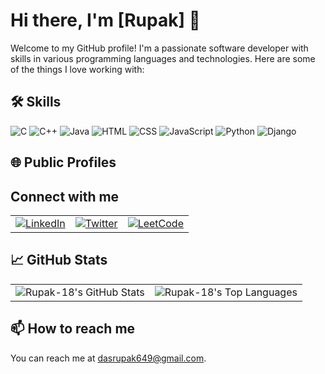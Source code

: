 

# Hi there, I'm [Rupak] 👋

Welcome to my GitHub profile! I'm a passionate software developer with skills in various programming languages and technologies. Here are some of the things I love working with:

## 🛠️ Skills
![C](https://img.shields.io/badge/C-00599C?style=for-the-badge&logo=c&logoColor=white)
![C++](https://img.shields.io/badge/C++-00599C?style=for-the-badge&logo=cplusplus&logoColor=white)
![Java](https://img.shields.io/badge/Java-007396?style=for-the-badge&logo=java&logoColor=white)
![HTML](https://img.shields.io/badge/HTML5-E34F26?style=for-the-badge&logo=html5&logoColor=white)
![CSS](https://img.shields.io/badge/CSS3-1572B6?style=for-the-badge&logo=css3&logoColor=white)
![JavaScript](https://img.shields.io/badge/JavaScript-F7DF1E?style=for-the-badge&logo=javascript&logoColor=black)
![Python](https://img.shields.io/badge/Python-3776AB?style=for-the-badge&logo=python&logoColor=white)
![Django](https://img.shields.io/badge/Django-092E20?style=for-the-badge&logo=django&logoColor=white)

## 🌐 Public Profiles
## Connect with me
<table>
  <tr>
    <td align="center">
      <a href="https://www.linkedin.com/in/rupak-das-9b0653253">
        <img src="https://img.shields.io/badge/-LinkedIn-0A66C2?style=for-the-badge&logo=LinkedIn&logoColor=white" alt="LinkedIn">
      </a>
    </td>
    <td align="center">
      <a href="https://x.com/RupakDas21?s=08">
        <img src="https://img.shields.io/badge/-Twitter-1DA1F2?style=for-the-badge&logo=Twitter&logoColor=white" alt="Twitter">
      </a>
    </td>
    <td align="center">
      <a href="https://leetcode.com/u/Rupak18/">
        <img src="https://img.shields.io/badge/-LeetCode-28A745?style=for-the-badge&logo=LeetCode&logoColor=white" alt="LeetCode">
      </a>
    </td>
  </tr>
</table>

## 📈 GitHub Stats
<table>
  <tr>
    <td><img src="https://github-readme-stats.vercel.app/api?username=Rupak-18&show_icons=true&theme=radical" alt="Rupak-18's GitHub Stats"></td>
    <td><img src="https://github-readme-stats.vercel.app/api/top-langs/?username=Rupak-18&layout=compact&theme=radical" alt="Rupak-18's Top Languages"></td>
  </tr>
</table>

## 📫 How to reach me
You can reach me at [dasrupak649@gmail.com](mailto:dasrupak649@gmail.com).

